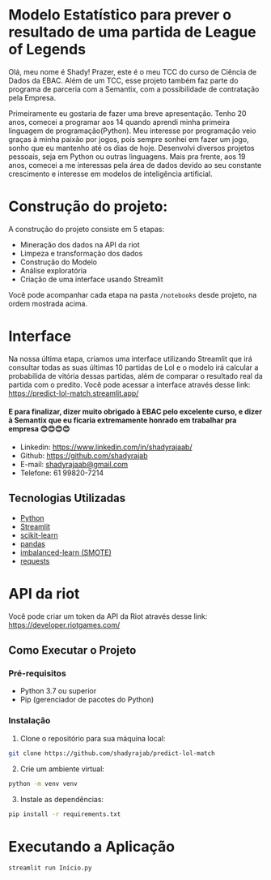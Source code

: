 # Modelo Estatístico para prever o resultado de uma partida de League of Legends

Olá, meu nome é Shady! Prazer, este é o meu TCC do curso de Ciência de Dados da EBAC. Além de um TCC, esse projeto também faz parte do programa de parceria com a Semantix, com a possibilidade de contratação pela Empresa.

Primeiramente eu gostaria de fazer uma breve apresentação. Tenho 20 anos, comecei a programar aos 14 quando aprendi minha primeira linguagem de programação(Python). Meu interesse por programação veio graças à minha paixão por jogos, pois sempre sonhei em fazer um jogo, sonho que eu mantenho até os dias de hoje. Desenvolvi diversos projetos pessoais, seja em Python ou outras linguagens. Mais pra frente, aos 19 anos, comecei a me interessas pela área de dados devido ao seu constante crescimento e interesse em modelos de inteligência artificial.


# Construção do projeto:

A construção do projeto consiste em 5 etapas:

- Mineração dos dados na API da riot
- Limpeza e transformação dos dados
- Construção do Modelo
- Análise exploratória
- Criação de uma interface usando Streamlit


Você pode acompanhar cada etapa na pasta ``/notebooks`` desde projeto, na ordem mostrada acima.

# Interface

Na nossa última etapa, criamos uma interface utilizando Streamlit que irá consultar todas as suas últimas 10 partidas de Lol e o modelo irá calcular a probabilida de vitória dessas partidas, além de comparar o resultado real da partida com o predito. Você pode acessar a interface através desse link: https://predict-lol-match.streamlit.app/

#### E para finalizar, dizer muito obrigado à EBAC pelo excelente curso, e dizer à Semantix que eu ficaria extremamente honrado em trabalhar pra empresa 😊😊😊😊

- Linkedin: https://www.linkedin.com/in/shadyrajaab/
- Github: https://github.com/shadyrajab
- E-mail: shadyrajaab@gmail.com
- Telefone: 61 99820-7214

## Tecnologias Utilizadas

- [Python](https://www.python.org/)
- [Streamlit](https://streamlit.io/)
- [scikit-learn](https://scikit-learn.org/stable/)
- [pandas](https://pandas.pydata.org/)
- [imbalanced-learn (SMOTE)](https://imbalanced-learn.org/stable/)
- [requests](https://pypi.org/project/requests/)


# API da riot

Você pode criar um token da API da Riot através desse link: https://developer.riotgames.com/

## Como Executar o Projeto

### Pré-requisitos

- Python 3.7 ou superior
- Pip (gerenciador de pacotes do Python)

### Instalação

1. Clone o repositório para sua máquina local:

```sh
git clone https://github.com/shadyrajab/predict-lol-match
```

2. Crie um ambiente virtual:
```sh
python -m venv venv
```
3. Instale as dependências:
```sh
pip install -r requirements.txt
```

# Executando a Aplicação
```sh
streamlit run Início.py
```

